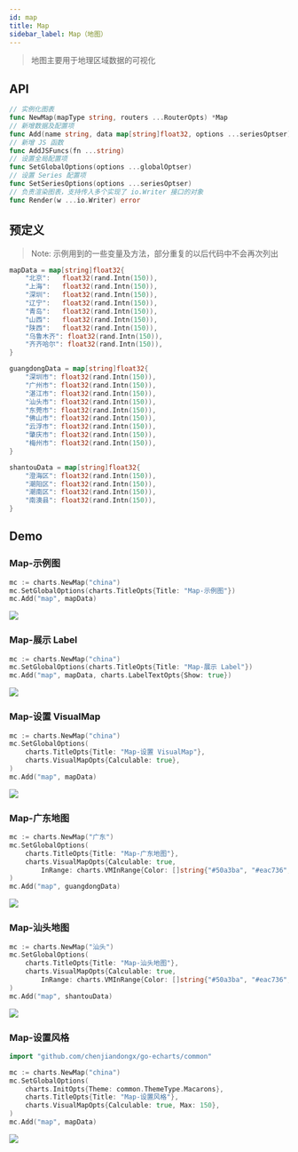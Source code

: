 ```yaml
---
id: map
title: Map
sidebar_label: Map（地图）
---
```


> 地图主要用于地理区域数据的可视化

## API
```go
// 实例化图表
func NewMap(mapType string, routers ...RouterOpts) *Map
// 新增数据及配置项
func Add(name string, data map[string]float32, options ...seriesOptser) *Map
// 新增 JS 函数
func AddJSFuncs(fn ...string)
// 设置全局配置项
func SetGlobalOptions(options ...globalOptser)
// 设置 Series 配置项
func SetSeriesOptions(options ...seriesOptser)
// 负责渲染图表，支持传入多个实现了 io.Writer 接口的对象
func Render(w ...io.Writer) error
```

## 预定义
> Note: 示例用到的一些变量及方法，部分重复的以后代码中不会再次列出
```go
mapData = map[string]float32{
    "北京":   float32(rand.Intn(150)),
    "上海":   float32(rand.Intn(150)),
    "深圳":   float32(rand.Intn(150)),
    "辽宁":   float32(rand.Intn(150)),
    "青岛":   float32(rand.Intn(150)),
    "山西":   float32(rand.Intn(150)),
    "陕西":   float32(rand.Intn(150)),
    "乌鲁木齐": float32(rand.Intn(150)),
    "齐齐哈尔": float32(rand.Intn(150)),
}

guangdongData = map[string]float32{
    "深圳市": float32(rand.Intn(150)),
    "广州市": float32(rand.Intn(150)),
    "湛江市": float32(rand.Intn(150)),
    "汕头市": float32(rand.Intn(150)),
    "东莞市": float32(rand.Intn(150)),
    "佛山市": float32(rand.Intn(150)),
    "云浮市": float32(rand.Intn(150)),
    "肇庆市": float32(rand.Intn(150)),
    "梅州市": float32(rand.Intn(150)),
}

shantouData = map[string]float32{
    "澄海区": float32(rand.Intn(150)),
    "潮阳区": float32(rand.Intn(150)),
    "潮南区": float32(rand.Intn(150)),
    "南澳县": float32(rand.Intn(150)),
}
```

## Demo

### Map-示例图
```go
mc := charts.NewMap("china")
mc.SetGlobalOptions(charts.TitleOpts{Title: "Map-示例图"})
mc.Add("map", mapData)
```
![](https://user-images.githubusercontent.com/19553554/52347776-bf38b300-2a5d-11e9-85e9-2307a50ac692.gif)


### Map-展示 Label
```go
mc := charts.NewMap("china")
mc.SetGlobalOptions(charts.TitleOpts{Title: "Map-展示 Label"})
mc.Add("map", mapData, charts.LabelTextOpts{Show: true})
```
![](https://user-images.githubusercontent.com/19553554/52347807-ce1f6580-2a5d-11e9-8b2d-84dfc244d160.png)


### Map-设置 VisualMap
```go
mc := charts.NewMap("china")
mc.SetGlobalOptions(
    charts.TitleOpts{Title: "Map-设置 VisualMap"},
    charts.VisualMapOpts{Calculable: true},
)
mc.Add("map", mapData)
```
![](https://user-images.githubusercontent.com/19553554/52347856-e8594380-2a5d-11e9-800f-f5b3f991fb7a.gif)


### Map-广东地图
```go
mc := charts.NewMap("广东")
mc.SetGlobalOptions(
    charts.TitleOpts{Title: "Map-广东地图"},
    charts.VisualMapOpts{Calculable: true,
        InRange: charts.VMInRange{Color: []string{"#50a3ba", "#eac736", "#d94e5d"}}},
)
mc.Add("map", guangdongData)
```
![](https://user-images.githubusercontent.com/19553554/52347915-0a52c600-2a5e-11e9-8039-41268238576c.gif)


### Map-汕头地图
```go
mc := charts.NewMap("汕头")
mc.SetGlobalOptions(
    charts.TitleOpts{Title: "Map-汕头地图"},
    charts.VisualMapOpts{Calculable: true,
        InRange: charts.VMInRange{Color: []string{"#50a3ba", "#eac736", "#d94e5d"}}},
)
mc.Add("map", shantouData)
```
![](https://user-images.githubusercontent.com/19553554/52347939-1cccff80-2a5e-11e9-9c27-d58704c43805.png)


### Map-设置风格
```go
import "github.com/chenjiandongx/go-echarts/common"

mc := charts.NewMap("china")
mc.SetGlobalOptions(
    charts.InitOpts{Theme: common.ThemeType.Macarons},
    charts.TitleOpts{Title: "Map-设置风格"},
    charts.VisualMapOpts{Calculable: true, Max: 150},
)
mc.Add("map", mapData)
```
![](https://user-images.githubusercontent.com/19553554/52347966-2a828500-2a5e-11e9-8732-84ed1ad30deb.png)

